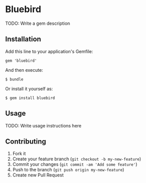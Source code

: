 # Bluebird

TODO: Write a gem description

## Installation

Add this line to your application's Gemfile:

    gem 'bluebird'

And then execute:

    $ bundle

Or install it yourself as:

    $ gem install bluebird

## Usage

TODO: Write usage instructions here

## Contributing

1. Fork it
2. Create your feature branch (`git checkout -b my-new-feature`)
3. Commit your changes (`git commit -am 'Add some feature'`)
4. Push to the branch (`git push origin my-new-feature`)
5. Create new Pull Request
